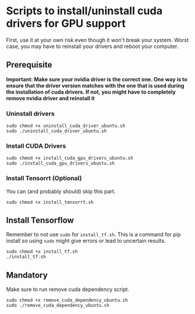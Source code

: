 # Scripts to install/uninstall cuda drivers for GPU support

First, use it at your own risk even though it won't break your system. Worst case, you may have to reinstall your drivers and reboot your computer.

## Prerequisite

**Important: Make sure your nvidia driver is the correct one. One way is to ensure that the driver version matches with the one that is used during the installation of cuda drivers.
If not, you might have to completely remove nvidia driver and reinstall it**

### Uninstall drivers

```
sudo chmod +x uninstall_cuda_driver_ubuntu.sh
sudo ./uninstall_cuda_driver_ubuntu.sh
```

### Install CUDA Drivers

```
sudo chmod +x install_cuda_gpu_drivers_ubuntu.sh
sudo ./install_cuda_gpu_drivers_ubuntu.sh
```

### Install Tensorrt (Optional)
You can (and probably should) skip this part.

```
sudo chmod +x install_tensorrt.sh
```

## Install Tensorflow

Remember to not use `sudo` for `install_tf.sh`. This is a command for pip install so using `sudo` might give errors or lead to uncertain results.
```
sudo chmod +x install_tf.sh
./install_tf.sh
```

## Mandatory
Make sure to run remove cuda dependency script.

```
sudo chmod +x remove_cuda_dependency_ubuntu.sh
sudo ./remove_cuda_dependency_ubuntu.sh
```
